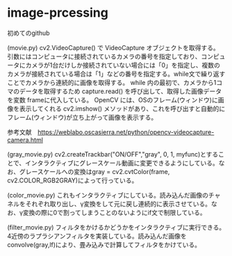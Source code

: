 # image-prcessing
初めてのgithub

(movie.py)
cv2.VideoCapture() で VideoCapture オブジェクトを取得する。 引数にはコンピュータに接続されているカメラの番号を指定しており、コンピュータにカメラが1台だけしか接続されていない場合には「0」を指定し、複数のカメラが接続されている場合は「1」などの番号を指定する。while文で繰り返すことでカメラから連続的に画像を取得する。 while 内の最初で、カメラから1コマのデータを取得するため capture.read() を呼び出して、取得した画像データを変数 frameに代入している。
OpenCV には、OSのフレーム(ウィンドウ)に画像を表示してくれる cv2.imshow() メソッドがあり、これを呼び出すと自動的にフレーム(ウィンドウ)が立ち上がって画像を表示する。

参考文献　https://weblabo.oscasierra.net/python/opencv-videocapture-camera.html

(gray_movie.py)
cv2.createTrackbar("ON/OFF","gray", 0, 1, myfunc)とすることで、インタラクティブにグレースケール動画に変更できるようにしている。なお、グレースケールへの変換はgray = cv2.cvtColor(frame, cv2.COLOR_RGB2GRAY)によって行っている。

(color_movie.py)
これもインタラクティブにしている。読み込んだ画像のチャネルをそれぞれ取り出し、γ変換をして元に戻し連続的に表示させている。なお、γ変換の際に0で割ってしまうことのないようにif文で制限している。

(filter_movie.py)
フィルタをかけるかどうかをインタラクティブに実行できる。4近傍のラプラシアンフィルタを実装している。読み込んだ画像をconvolve(gray,lf)により、畳み込みで計算してフィルタをかけている。
